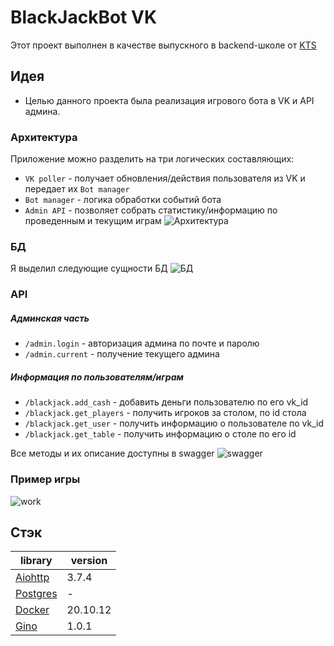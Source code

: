  # BlackJackBot VK
 Этот проект выполнен в качестве выпускного в backend-школе от [KTS](https://metaclass.kts.studio/beginner_backend)

## Идея
 - Целью данного проекта была реализация игрового бота в VK и API админа.

### Архитектура
Приложение можно разделить на три логических составляющих:

- `VK poller` - получает обновления/действия пользователя из VK и передает их `Bot manager` 
- `Bot manager` - логика обработки событий бота
- `Admin API` - позволяет собрать статистику/информацию по проведенным и текущим играм
![Архитектура](https://github.com/cherrykolya/BlackJackProjectKTS/TASK_08/images_for_readme/architecture.png)

### БД
Я выделил следующие сущности БД
![БД](https://github.com/cherrykolya/BlackJackProjectKTS/TASK_08/images_for_readme/BD.png)

### API
##### Админская часть
- `/admin.login` - авторизация админа по почте и паролю 
- `/admin.current` - получение текущего админа

##### Информация по пользователям/играм
- `/blackjack.add_cash` - добавить деньги пользователю по его vk_id
- `/blackjack.get_players` - получить игроков за столом, по id стола
- `/blackjack.get_user` - получить информацию о пользователе по vk_id
- `/blackjack.get_table` - получить информацию о столе по его id

Все методы и их описание доступны в swagger
![swagger](https://github.com/cherrykolya/BlackJackProjectKTS/TASK_08/images_for_readme/swagger.png)

### Пример игры
![work](https://github.com/cherrykolya/BlackJackProjectKTS/TASK_08/images_for_readme/work.gif)
## Стэк
| library | version |
| ------ | ------ |
| [Aiohttp](https://docs.aiohttp.org/en/stable/) | 3.7.4 |
| [Postgres](https://www.postgresql.org/) | - |
| [Docker](https://www.docker.com/) | 20.10.12 |
| [Gino](https://python-gino.org/) | 1.0.1 |